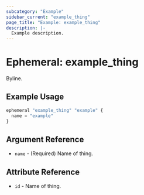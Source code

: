 ```yaml
---
subcategory: "Example"
sidebar_current: "example_thing"
page_title: "Example: example_thing"
description: |-
  Example description.
---
```


# Ephemeral: example_thing

Byline.

## Example Usage

```terraform
ephemeral "example_thing" "example" {
  name = "example"
}
```

## Argument Reference

* `name` - (Required) Name of thing.

## Attribute Reference

* `id` - Name of thing.
